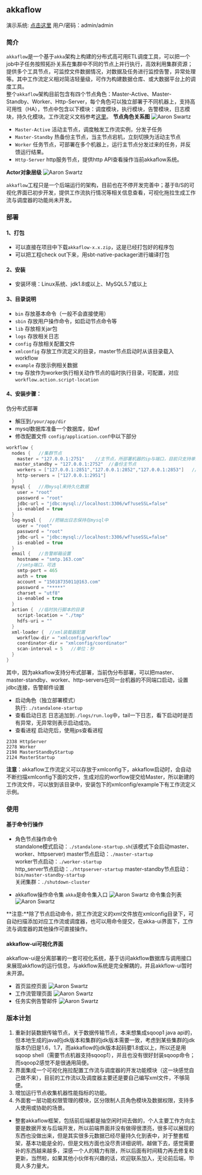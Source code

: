 ## akkaflow
演示系统: [点击这里](http://47.93.186.236:8080/akkaflow-ui/home/login)  用户/密码：admin/admin  
### 简介
`akkaflow`是一个基于`akka`架构上构建的分布式高可用ETL调度工具，可以把一个job中子任务按照拓扑关系在集群中不同的节点上并行执行，高效利用集群资源；提供多个工具节点，可监控文件数据情况，对数据及任务进行监控告警，异常处理等。其中工作流定义相对简洁轻量级，可作为构建数据仓库、或大数据平台上的调度工具。  
整个`akkaflow`架构目前包含有四个节点角色：Master-Active、Master-Standby、Worker、Http-Server，每个角色可以独立部署于不同机器上，支持高可用性（HA），节点中包含以下模块：调度模块，执行模块，告警模块，日志模块，持久化模块。工作流定义文档参考[这里](https://github.com/Kent7306/akkaflow/blob/master/workflow_definition.md)。
**节点角色关系图**
![Aaron Swartz](https://raw.githubusercontent.com/Kent7306/akkaflow/master/resources/img/%E8%8A%82%E7%82%B9%E8%A7%92%E8%89%B2%E5%85%B3%E7%B3%BB%E5%9B%BE.png)
* `Master-Active` 活动主节点，调度触发工作流实例，分发子任务
* `Master-Standby` 热备份主节点，当主节点宕机，立刻切换为活动主节点
* `Worker` 任务节点，可部署在多个机器上，运行主节点分发过来的任务，并反馈运行结果。
* `Http-Server` http服务节点，提供http API查看操作当前akkaflow系统。

**Actor对象层级**
	![Aaron Swartz](https://raw.githubusercontent.com/Kent7306/akkaflow/master/resources/img/actor%E5%B1%82%E6%AC%A1%E5%85%B3%E7%B3%BB%E5%9B%BE.png)

`akkaflow`工程只是一个后端运行的架构，目前也在不停开发完善中；基于B/S的可视化界面已初步开发，提供工作流执行情况等相关信息查看，可视化拖拉生成工作流与调度器的功能尚未开发。  

### 部署
#### 1、打包
* 可以直接在项目中下载`akkaflow-x.x.zip`，这是已经打包好的程序包
* 可以把工程check out下来，用sbt-native-packager进行编译打包

#### 2、安装
* 安装环境：Linux系统、jdk1.8或以上、MySQL5.7或以上

#### 3、目录说明
* `bin` 存放基本命令（一般不会直接使用）
* `sbin` 存放用户操作命令，如启动节点命令等
* `lib` 存放相关jar包
* `logs` 存放相关日志
* `config` 存放相关配置文件
* `xmlconfig` 存放工作流定义的目录，master节点启动时从该目录载入workflow
* `example` 存放示例相关数据
* `tmp` 存放作为worker执行相关动作节点的临时执行目录，可配置，对应`workflow.action.script-location`

#### 4、安装步骤：
伪分布式部署
* 解压到`/your/app/dir`
* mysql数据库准备一个数据库，如wf
* 修改配置文件 `config/application.conf`中以下部分

```scala
workflow {
  nodes {   //集群节点
  	master = "127.0.0.1:2751"    //主节点，所部署机器的ip与端口，目前只支持单主节点
   master_standby = "127.0.0.1:2752"  //备份主节点
  	workers = ["127.0.0.1:2851","127.0.0.1:2852","127.0.0.1:2853"]   //工作节点，所部署机器的ip与端口，支持单个机器上多个工作节点
  	http-servers = ["127.0.0.1:2951"]
  }
  mysql {   //用mysql来持久化数据
  	user = "root"
  	password = "root"
  	jdbc-url = "jdbc:mysql://localhost:3306/wf?useSSL=false"
  	is-enabled = true
  }
  log-mysql {   //把输出日志保持在mysql中
    user = "root"
  	password = "root"
  	jdbc-url = "jdbc:mysql://localhost:3306/wf?useSSL=false"
  	is-enabled = true
  }
  email {	//告警邮箱设置
  	hostname = "smtp.163.com"
  	//smtp端口，可选
  	smtp-port = 465
  	auth = true
  	account = "15018735011@163.com"
  	password = "*****"
  	charset = "utf8"
  	is-enabled = true
  }
  action {	//临时执行脚本的目录
  	script-location = "./tmp"
  	hdfs-uri = ""
  }
  xml-loader {	//xml装载器配置
  	workflow-dir = "xmlconfig/workflow"
  	coordinator-dir = "xmlconfig/coordinator"
  	scan-interval = 5   //单位：秒
  }
}
```

其中，因为akkaflow支持分布式部署，当前伪分布部署，可以把master、master-standby、worker、http-servers在同一台机器的不同端口启动，设置jdbc连接，告警邮件设置
* 启动角色（独立部署模式）  
  执行: `./standalone-startup`
* 查看启动日志
日志追加到`./logs/run.log`中，tail一下日志，看下启动时是否有异常，无异常则表示启动成功。  
* 查看进程
启动完后，使用jps查看进程  

```
2338 HttpServer
2278 Worker
2198 MasterStandbyStartup
2124 MasterStartup
```

**注意**：akkaflow工作流定义可以存放于xmlconfig下，akkaflow启动时，会自动不断扫描xmlconfig下面的文件，生成对应的worflow提交给Master，所以新建的工作流文件，可以放到该目录中，安装包下的xmlconfig/example下有工作流定义示例。  

### 使用
#### 基于命令行操作
* 角色节点操作命令  
 standalone模式启动：`./standalone-startup.sh`(该模式下会启动master、worker、httpserver)
 master节点启动：`./master-startup`  
 worker节点启动：`./worker-startup`  
 http_server节点启动：`./httpserver-startup` 
 master-standby节点启动：`bin/master-standby-startup`  
 关闭集群：`./shutdown-cluster`

* akkaflow操作命令集
  `akka`是命令集入口
  ![Aaron Swartz](https://raw.githubusercontent.com/Kent7306/akkaflow/master/resources/img/%E5%91%BD%E4%BB%A4%E9%9B%86%E5%85%A5%E5%8F%A3.jpg) 
  命令集合列表
   ![Aaron Swartz](https://raw.githubusercontent.com/Kent7306/akkaflow/master/resources/img/%E5%91%BD%E4%BB%A4%E9%9B%86%E5%90%88.jpg)
  

**注意:**除了节点启动命令，把工作流定义的xml文件放在xmlconfig目录下，可自动扫描添加对应工作流或调度器，也可以用命令提交，在akka-ui界面下，工作流与调度器的其他操作可直接操作。  

#### akkaflow-ui可视化界面
akkaflow-ui是分离部署的一套可视化系统，基于访问akkflow数据库与调用接口来展现akkflow的运行信息，与akkflow系统是完全解耦的，并且akkflow-ui暂时未开源。  
* 首页监控页面
![Aaron Swartz](https://raw.githubusercontent.com/Kent7306/akkaflow/master/resources/img/%E9%A6%96%E9%A1%B5%E7%9B%91%E6%8E%A7.png)    
* 工作流管理页面
![Aaron Swartz](https://raw.githubusercontent.com/Kent7306/akkaflow/master/resources/img/%E5%B7%A5%E4%BD%9C%E6%B5%81%E7%AE%A1%E7%90%86%E9%A1%B5%E9%9D%A2.png)  
* 任务实例告警邮件
![Aaron Swartz](https://raw.githubusercontent.com/Kent7306/akkaflow/master/resources/img/%E5%91%8A%E8%AD%A6%E9%82%AE%E4%BB%B6.png) 

### 版本计划
1. 重新封装数据传输节点，关于数据传输节点，本来想集成sqoop1 java api的，但本地生成的java的jdk版本和集群的jdk版本需要一致，考虑到某些集群的jdk版本仍旧是1.6，1.7，而akkaflow的jdk版本起码要1.8或以上，所以还是用sqoop shell（需要节点机器支持sqoop1），并且也没有很好封装sqoop命令；而sqoop2感觉不是很通用简便。
2. 界面集成一个可视化拖拉配置工作流与调度器的开发功能模块（这一块感觉自己做不来），目前的工作流以及调度器主要还是要自己编写xml文件，不够简便。
3. 增加运行节点收集机器性能指标的功能。
4. 外面套一层功能权限管理的模块，区分限制人员角色模块及数据权限，支持多人使用或协助的场景。

* 整套akkaflow框架，包括前后端都是抽空闲时间去做的，个人主要工作方向主要是数据开发与后端开发，所以前端界面并没有做得很漂亮，很多可以展现的东西也没做出来，但是其实很多元数据已经尽量持久化到表中，对于整套框架，基本功能是全的，但是文档方面也没尽责详细说明，越做下去，感觉需要补的东西越来越多，深感一个人的精力有限，所以后面有时间精力再去修复和更新，当然啦，如果其他小伙伴有兴趣的话，欢迎联系加入，无论前后端，毕竟人多力量大。

